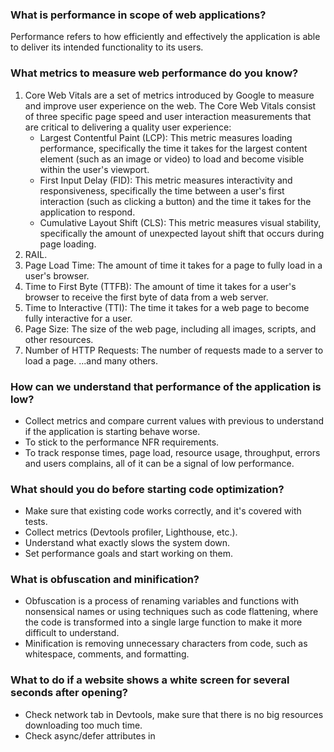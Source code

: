 ### What is performance in scope of web applications?
Performance refers to how efficiently and effectively the application is able to deliver its intended functionality to its users.

### What metrics to measure web performance do you know?
1. Core Web Vitals are a set of metrics introduced by Google to measure and improve user experience on the web. The Core Web Vitals consist of three specific page speed and user interaction measurements that are critical to delivering a quality user experience:
    * Largest Contentful Paint (LCP): This metric measures loading performance, specifically the time it takes for the largest content element (such as an image or video) to load and become visible within the user's viewport.
    * First Input Delay (FID): This metric measures interactivity and responsiveness, specifically the time between a user's first interaction (such as clicking a button) and the time it takes for the application to respond.
    * Cumulative Layout Shift (CLS): This metric measures visual stability, specifically the amount of unexpected layout shift that occurs during page loading.
2. RAIL.
3. Page Load Time: The amount of time it takes for a page to fully load in a user's browser.
4. Time to First Byte (TTFB): The amount of time it takes for a user's browser to receive the first byte of data from a web server.
5. Time to Interactive (TTI): The time it takes for a web page to become fully interactive for a user.
6. Page Size: The size of the web page, including all images, scripts, and other resources.
7. Number of HTTP Requests: The number of requests made to a server to load a page.
...and many others.

### How can we understand that performance of the application is low?
* Collect metrics and compare current values with previous to understand if the application is starting behave worse.
* To stick to the performance NFR requirements.
* To track response times, page load, resource usage, throughput, errors and users complains, all of it can be a signal of low performance.

### What should you do before starting code optimization?
* Make sure that existing code works correctly, and it's covered with tests.
* Collect metrics (Devtools profiler, Lighthouse, etc.).
* Understand what exactly slows the system down.
* Set performance goals and start working on them.

### What is obfuscation and minification? 
* Obfuscation is a process of renaming variables and functions with nonsensical names or using techniques such as code flattening, where the code is transformed into a single large function to make it more difficult to understand.
* Minification is removing unnecessary characters from code, such as whitespace, comments, and formatting.

### What to do if a website shows a white screen for several seconds after opening?
* Check network tab in Devtools, make sure that there is no big resources downloading too much time.
* Check async/defer attributes in <script /> tags.
* 

### What are the pros and cons of using server side rendering?
Pros:
1. Better SEO: Server-side rendering enables search engines to easily crawl and index the website, leading to better SEO performance.
2. Faster Initial Load Time: Server-side rendering can send pre-rendered HTML to the browser, resulting in a faster initial load time.
3. Better Accessibility: Server-side rendering can improve accessibility since it allows the browser to display content before JavaScript is fully loaded.
4. Better Performance on Low-Powered Devices: Server-side rendering can improve performance on low-powered devices since it reduces the amount of client-side processing required.
5. Improved Security: Server-side rendering can reduce the risk of XSS attacks by rendering content on the server before sending it to the client.

Cons:
1. Higher Server Load: Server-side rendering can put a higher load on the server since the server has to render each page before sending it to the client.
2. More Complex Development: Server-side rendering requires more complex development, including setting up a server and dealing with issues related to server-side rendering.
3. Slower Subsequent Page Loads: While server-side rendering can improve initial load times, subsequent page loads can be slower since the server has to render each page before sending it to the client.

### What types of server-side rendering exist?
* Pre-rendering: web pages are generated at build time, and the pre-rendered HTML is served to the client upon request. This approach can provide fast initial load times, and is often used for static sites or sites with a small` number of pages that don't require dynamic content.
* Server-side rendering on-demand: web pages are generated on the server in response to client requests. This allows for dynamic content and interactive experiences, and can improve SEO by providing fully rendered content to search engines.
* Incremental server-side rendering: pre-rendering with on-demand rendering, allowing for fast initial load times and dynamic content. The initial page load is pre-rendered, while subsequent requests are rendered on-demand.
* Hybrid rendering: both client-side rendering (CSR) and server-side rendering (SSR). The initial page load is server-side rendered, while subsequent page loads are rendered on the client using CSR. This approach allows for fast initial load times, dynamic content, and interactivity.

### How to optimize loading of the web page?
* Minimize HTTP requests: Reducing the number of HTTP requests made by your web page can significantly improve loading times. Combine multiple CSS files into one, reduce the number of images used, and remove any unnecessary scripts or plugins.
* Optimize images: Compressing and resizing images can help reduce their file size and loading times. Use image formats such as JPEG or WebP, and reduce the size of images to the exact size needed for your web page.
* Use browser/server/db caching: caching can help reduce the number of HTTP requests made by your web page. By storing static files on the client's device or other caching layers, subsequent page loads can be significantly faster.
* Minify code: Minifying your HTML, CSS, and JavaScript can help reduce the size of files, making them quicker to download and parse. Minification removes unnecessary characters, such as comments, whitespace, and line breaks, without affecting the functionality of the code.
* Use a Content Delivery Network (CDN): A CDN can help distribute your website's content across a network of servers, reducing the distance that content needs to travel to reach the client's browser. This can help improve loading times, especially for users who are far away from your website's server.
* Optimize server-side performance: Ensure that your server is optimized to handle requests efficiently, with adequate resources and configurations such as gzip/brotli compression.
* Lazy loading: Implementing lazy loading allows for images, videos, and other media on the page to load only when they are scrolled into view, reducing the amount of content that needs to be loaded initially. Required resources can also be pre-downloaded using prefetch / preload html attributes.

### How to optimize performance of js code?
* Be aware of memory leaks, always unsubscribe timeouts, event listeners, observers, etc.
* Avoid heavy DOM manipulations, use `createDocumentFragment` method to insert large html structures.
* Use weak versions of map / set.
* Use web workers for computation consuming tasks.
* Memoize heavy calculations.
* Use requestAnimationFrame for long complicated calculations / animations.
* Minify code.

### How to optimize Angular applications?
* Use OnPush strategy.
* Use trackBy attribute to render arrays of data.

### How does event loop work in JavaScript?
JavaScript is single threaded language, to manage execution of asynchronous code such as network requests, timers, events there is a concept of event loop. The event loop consists of two main components: the call stack and the message queue.
The call stack is a stack of functions that need to be executed. When a function is complete, it is removed from the call stack.
When the call stack is empty, the event loop checks the message queue and takes the first task in the queue and adds it to the call stack, where it is executed. This process continues until the message queue is empty.

### What is the critical rendering path and how it works?
CRP is a sequence of steps that the browser takes to render a web page:
1. HTML Parsing: The browser parses the HTML and creates the Document Object Model (DOM) tree, which represents the structure of the web page.
2. CSS Parsing: The browser parses the CSS and creates the CSS Object Model (CSSOM) tree, which represents the styles and layout of the web page.
3. Render Tree Construction: The browser combines the DOM and CSSOM trees to create the render tree, which represents the final visual representation of the web page.
4. Layout: The browser determines the position and size of each element in the render tree, based on the styles and layout properties.
5. Paint: The browser paints the final render tree on the screen, using the appropriate graphics rendering engine.

To optimize the critical rendering path, it's important to minimize the number of blocking resources, such as large images or external scripts, that can slow down the initial loading of the web page. It's also important to use techniques such as minification and compression to reduce the size of the resources, and to prioritize the loading of critical resources, such as the CSS and JavaScript files that are necessary for the initial rendering of the web page.

### What is a difference between SVG and canvas, where to use each of them?
SVG is an XML-based vector image format that defines graphics using paths, shapes, text, and other geometric elements. It is resolution-independent, which means that graphics created using SVG will always look sharp and clear, regardless of the size they are displayed at. Since SVG graphics are based on vector paths, they can be scaled without losing detail and are ideal for creating graphics such as logos, icons, and illustrations. SVG is also easily manipulated using CSS and JavaScript, making it highly customizable.

Canvas, on the other hand, is a bitmap-based drawing technology that allows developers to create 2D and 3D graphics by manipulating pixels on a canvas element. Unlike SVG, which uses vector graphics, canvas uses pixel-based graphics that are created and rendered in real-time. Canvas is best suited for creating graphics that need to be animated or updated frequently, such as games, simulations, or data visualizations. However, canvas graphics are not resolution-independent, and resizing them can cause a loss of quality.

### Critical rendering path explanation?
The critical rendering path refers to the sequence of steps that a web browser takes to render a web page on a user's device. This process includes downloading, parsing, and rendering HTML, CSS, and JavaScript resources in the correct order.

The critical rendering path has a significant impact on the performance of a web page. The faster a web page can be rendered, the better the user experience. A slow rendering time can result in a poor user experience, which can lead to a high bounce rate and reduced engagement on the website.

The critical rendering path includes the following steps:
* HTML parsing: The browser downloads the HTML file and parses it into a Document Object Model (DOM) tree. The DOM tree represents the content of the web page.
* CSS parsing: The browser downloads and parses the CSS files associated with the web page. The CSS files define the styles that are applied to the HTML elements.
* Render tree construction: The browser combines the DOM tree and the CSS rules to create a render tree, which defines the layout and visual appearance of the web page.
* Layout: The browser calculates the size and position of each element in the render tree and arranges them on the screen.
Painting: The browser draws the final layout on the screen.

To optimize the critical rendering path, web developers can use several techniques, such as minifying CSS and JavaScript files, reducing the number of HTTP requests, and leveraging browser caching. By reducing the time it takes to render a web page, developers can improve the user experience and increase engagement on their website.

### Is there a difference between repaint and reflow process?
Reflow (or layout) refers to the process of calculating the size and position of elements on a web page, based on the content, styles, and layout rules defined in the HTML and CSS. Reflow is triggered whenever a change is made to the layout of the page, such as adding or removing an element, changing the width or height of an element, or changing the font size. Reflow is a more expensive process than repaint because it requires the browser to recalculate the position and size of all affected elements, and may cause the entire page to be redrawn.

Repaint, on the other hand, refers to the process of updating the pixels on the screen to reflect changes in the appearance of the elements on the web page. Repaint is triggered whenever a change is made to the visual style of an element, such as changing its background color or border style. Repaint is less expensive than reflow because it does not require the browser to recalculate the layout of the page, but may still require a significant amount of processing power if the affected area is large.

### What process is more expensive repaint or reflow?
Reflow is generally considered to be a more expensive process than repaint. This is because reflow involves recalculating the layout of the entire page, which can be a time-consuming task, especially if the page contains a large number of elements or complex layout rules. In contrast, repaint involves updating the pixels on the screen to reflect changes in the appearance of elements, which is a relatively lightweight process.

Reflow can be triggered by many actions that change the layout of the page, such as changing the size or position of an element, changing the font size, or modifying the content of the page. Repaint is triggered by changes in the appearance of elements, such as changes to color, borders, or background images.

### What is a difference between web and service workers?
Web workers are designed to handle computationally-intensive tasks that would otherwise block the main thread of the web page, causing the page to become unresponsive. Web workers allow developers to run scripts in the background without blocking the main thread, improving the user experience of the web page. Web workers are limited to running code in response to events triggered by the web page, such as user input or timer events.

Service workers, on the other hand, are a type of web worker that run independently of the web page and can intercept network requests made by the web page. This allows them to perform tasks such as caching resources, managing offline data, and handling push notifications. Service workers can be used to create web applications that work offline, have faster load times, and can provide a more seamless user experience. Service workers are not limited to running code in response to events triggered by the web page and can be registered to respond to events that happen outside the context of the web page, such as network events.

### How to improve performance of React applications?
1. Use React.memo or PureComponent to avoid unnecessary re-renders of components.
2. Avoid using the index as the key for list items. Instead, use a unique identifier that is consistent across renders.
3. Use the useCallback hook to memoize functions and prevent unnecessary re-renders of child components.
4. Use the useMemo hook to memoize expensive computations and prevent them from being recalculated unnecessarily.
5. Use lazy loading and code splitting to reduce the initial bundle size and improve performance.
6. Use a production build of React to reduce the size of the application.
7. Use the Chrome DevTools to analyze and optimize the performance of your application.
8. Use the React Profiler to identify performance bottlenecks in your application.
9. Optimize images and other media to reduce their size and improve the overall performance of the application.

### How to improve performance of Angular applications?
1. Use OnPush Change Detection Strategy: By default, Angular's change detection mechanism can be slow for large applications. Using the OnPush change detection strategy can significantly improve performance by reducing the number of checks performed by Angular.
2. Use AOT (Ahead-of-Time) Compilation: AOT compilation generates compiled code during build time, resulting in faster load times and better performance.
3. Lazy Loading: Lazy loading modules only load modules when they are needed, reducing the initial load time and improving performance.
4. Tree Shaking: Tree shaking removes unused code from the application, resulting in a smaller bundle size and better performance.
5. Minimize the number of HTTP requests: Combining HTTP requests, caching data, and using CDNs can reduce the number of HTTP requests and improve application performance.
6. Use trackBy with ngFor: When iterating over a list with ngFor, using the trackBy function can help Angular to identify changes in the list and avoid unnecessary re-rendering of components.
7. Use Pure Pipes: Pure pipes are more efficient and performant than impure pipes since they are only executed when the input data changes.
8. Use the Angular CLI: The Angular CLI provides many performance optimization tools such as generating production builds, measuring bundle sizes, and providing performance reports.
9. Use the Production Mode: Enabling production mode provides additional performance optimizations such as disabling Angular's debugging features and changing the change detection strategy.
10. Profile and analyze application performance using tools such as Chrome DevTools or Angular's built-in performance profiling tools to identify performance bottlenecks and areas for improvement.

### What are techniques to optimize and reduce bundle size on the project?
* Code Splitting: Code splitting is a technique where you split your code into smaller chunks, which are loaded on demand only when needed. This can significantly reduce the initial bundle size and improve load times. You can use tools like Webpack or Rollup to implement code splitting in your project.
* Lazy Loading: Lazy loading is a technique where you load components or modules only when they are actually needed, instead of loading them all upfront. This can be achieved using dynamic imports or lazy loading APIs provided by modern frameworks like React, Angular, or Vue.
* Tree Shaking: Tree shaking is a process of eliminating unused code from the final bundle. This is done by static analysis of the code to determine which parts are actually used and which are not. This can be achieved by using tools like Webpack along with ES6 modules, which allow for dead code elimination.
* Minification: Minification is the process of reducing the size of your code by removing unnecessary characters like whitespace, comments, and renaming variables and functions to shorter names. This can be achieved using minification plugins or tools like Terser or UglifyJS.
* Compression: Compression is the process of reducing the size of your assets by compressing them before sending them over the network. Common compression techniques include gzip, brotli, or other compression algorithms supported by web servers.
* Image Optimization: Optimizing images can greatly reduce the overall bundle size, as images are usually one of the largest assets in a web project. Techniques such as image compression, lazy loading of images, and using responsive images can help reduce the image size and improve performance.
* Externalize Dependencies: Externalizing dependencies means loading external libraries or dependencies from a CDN or other external source, instead of bundling them with your application code. This can help reduce the size of your bundle and improve caching and loading times.
* Runtime Environment: Consider the runtime environment of your application and optimize accordingly. For example, in a production environment, you can use production builds, enable server-side caching, and leverage Content Delivery Networks (CDNs) to serve static assets efficiently.
* Code Review and Refactoring: Regular code review and refactoring can help identify and eliminate unnecessary or redundant code, reduce duplication, and optimize performance.